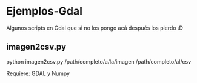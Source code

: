 Ejemplos-Gdal
=============

Algunos scripts en Gdal que si no los pongo acá después los pierdo :D

imagen2csv.py
-------------

  python imagen2csv.py /path/completo/a/la/imagen /path/completo/al/csv

Requiere: GDAL y Numpy
